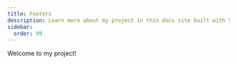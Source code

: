 ```yaml
---
title: Footers
description: Learn more about my project in this docs site built with Starlight.
sidebar:
  order: 99
---
```


Welcome to my project!